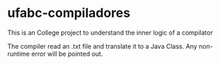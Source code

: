 # ufabc-compiladores
This is an College project to understand the inner logic of a compilator

The compiler read an .txt file and translate it to a Java Class. Any non-runtime error will be pointed out.
